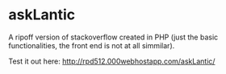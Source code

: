 # askLantic
A ripoff version of stackoverflow created in PHP (just the basic functionalities, the front end is not at all simmilar).

Test it out here: http://rpd512.000webhostapp.com/askLantic/
